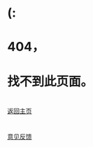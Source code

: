 # (:
# 404，
# 找不到此页面。
# 
# 
<div><a href="http://niaodtiantang.github.io">返回主页</a></div>

#  

<div><a href="http://niaodtiantang.github.io/意见反馈">意见反馈</a></div>
